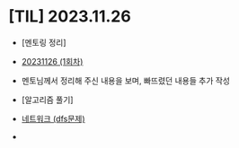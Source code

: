 # [TIL] 2023.11.26

* [멘토링 정리]
 * [20231126 (1회차)](../Mentoring/20231126.md)
 * 멘토님께서 정리해 주신 내용을 보며, 빠뜨렸던 내용들 추가 작성
 
* [알고리즘 풀기]
 * [네트워크 (dfs문제)](Java)
 * 
 
